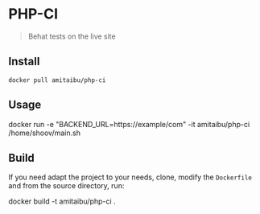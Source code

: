# PHP-CI

> Behat tests on the live site

## Install

``docker pull amitaibu/php-ci``

## Usage

docker run -e "BACKEND_URL=https://example/com" -it amitaibu/php-ci /home/shoov/main.sh <build-id> <access-token>


## Build

If you need adapt the project to your needs, clone, modify the `Dockerfile` and from the source directory, run:

docker build -t amitaibu/php-ci .
